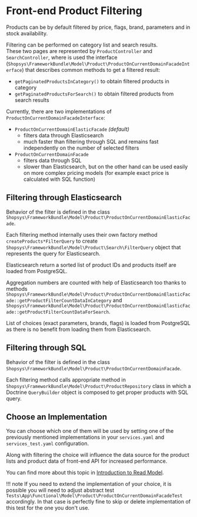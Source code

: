 # Front-end Product Filtering
Products can be by default filtered by price, flags, brand, parameters and in stock availability.

Filtering can be performed on category list and search results.  
These two pages are represented by `ProductController` and `SearchController`, where is used the interface (`Shopsys\FrameworkBundle\Model\Product\ProductOnCurrentDomainFacadeInterface`) that describes common methods to get a filtered result:

 - `getPaginatedProductsInCategory()` to obtain filtered products in category
 - `getPaginatedProductsForSearch()` to obtain filtered products from search results

Currently, there are two implementations of `ProductOnCurrentDomainFacadeInterface`:

 - `ProductOnCurrentDomainElasticFacade` *(default)*
    - filters data through Elasticsearch
    - much faster than filtering through SQL and remains fast independently on the number of selected filters
 - `ProductOnCurrentDomainFacade`
    - filters data through SQL
    - slower than Elasticsearch, but on the other hand can be used easily on more complex pricing models (for example exact price is calculated with SQL function)

## Filtering through Elasticsearch
Behavior of the filter is defined in the class `Shopsys\FrameworkBundle\Model\Product\ProductOnCurrentDomainElasticFacade`.

Each filtering method internally uses their own factory method `createProducts*FilterQuery` to create `Shopsys\FrameworkBundle\Model\Product\Search\FilterQuery` object that represents the query for Elasticsearch.

Elasticsearch return a sorted list of product IDs and products itself are loaded from PostgreSQL.

Aggregation numbers are counted with help of Elasticsearch too thanks to methods `Shopsys\FrameworkBundle\Model\Product\ProductOnCurrentDomainElasticFacade::getProductFilterCountDataInCategory` and
`Shopsys\FrameworkBundle\Model\Product\ProductOnCurrentDomainElasticFacade::getProductFilterCountDataForSearch`.

List of choices (exact parameters, brands, flags) is loaded from PostgreSQL as there is no benefit from loading them from Elasticsearch.

## Filtering through SQL
Behavior of the filter is defined in the class `Shopsys\FrameworkBundle\Model\Product\ProductOnCurrentDomainFacade`.

Each filtering method calls appropriate method in `Shopsys\FrameworkBundle\Model\Product\ProductRepository` class in which a Doctrine `QueryBuilder` object is composed to get proper products with SQL query.

## Choose an Implementation
You can choose which one of them will be used by setting one of the previously mentioned implementations in your `services.yaml` and `services_test.yaml` configuration.

Along with filtering the choice will influence the data source for the product lists and product data of front-end API for increased performance.

You can find more about this topic in [Introduction to Read Model](./introduction-to-read-model.md#read-model-options).

!!! note
    If you need to extend the implementation of your choice, it is possible you will need to adjust abstract test `Tests\App\Functional\Model\Product\ProductOnCurrentDomainFacadeTest` accordingly.
    In that case is perfectly fine to skip or delete implementation of this test for the one you don't use.
